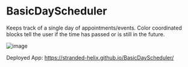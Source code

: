 # BasicDayScheduler

Keeps track of a single day of appointments/events. Color coordinated blocks tell the user if the time has passed or is still in the future.

![image](https://user-images.githubusercontent.com/36345799/111058431-3f5b4f00-8454-11eb-9c4f-1b1e771f2f14.png)

Deployed App:
https://stranded-helix.github.io/BasicDayScheduler/
